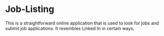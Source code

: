 # Job-Listing
This is a straightforward online application that is used to look for jobs and submit job applications. It resembles Linked In in certain ways.
